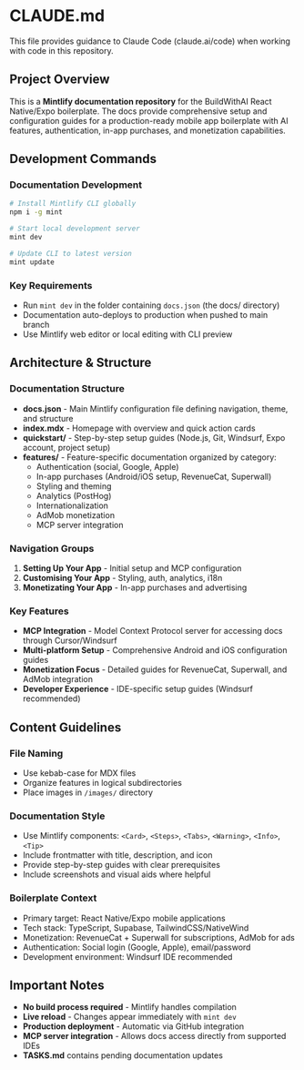 # CLAUDE.md

This file provides guidance to Claude Code (claude.ai/code) when working with code in this repository.

## Project Overview

This is a **Mintlify documentation repository** for the BuildWithAI React Native/Expo boilerplate. The docs provide comprehensive setup and configuration guides for a production-ready mobile app boilerplate with AI features, authentication, in-app purchases, and monetization capabilities.

## Development Commands

### Documentation Development
```bash
# Install Mintlify CLI globally
npm i -g mint

# Start local development server
mint dev

# Update CLI to latest version
mint update
```

### Key Requirements
- Run `mint dev` in the folder containing `docs.json` (the docs/ directory)
- Documentation auto-deploys to production when pushed to main branch
- Use Mintlify web editor or local editing with CLI preview

## Architecture & Structure

### Documentation Structure
- **docs.json** - Main Mintlify configuration file defining navigation, theme, and structure
- **index.mdx** - Homepage with overview and quick action cards
- **quickstart/** - Step-by-step setup guides (Node.js, Git, Windsurf, Expo account, project setup)
- **features/** - Feature-specific documentation organized by category:
  - Authentication (social, Google, Apple)
  - In-app purchases (Android/iOS setup, RevenueCat, Superwall)
  - Styling and theming
  - Analytics (PostHog)
  - Internationalization
  - AdMob monetization
  - MCP server integration

### Navigation Groups
1. **Setting Up Your App** - Initial setup and MCP configuration
2. **Customising Your App** - Styling, auth, analytics, i18n
3. **Monetizating Your App** - In-app purchases and advertising

### Key Features
- **MCP Integration** - Model Context Protocol server for accessing docs through Cursor/Windsurf
- **Multi-platform Setup** - Comprehensive Android and iOS configuration guides
- **Monetization Focus** - Detailed guides for RevenueCat, Superwall, and AdMob integration
- **Developer Experience** - IDE-specific setup guides (Windsurf recommended)

## Content Guidelines

### File Naming
- Use kebab-case for MDX files
- Organize features in logical subdirectories
- Place images in `/images/` directory

### Documentation Style
- Use Mintlify components: `<Card>`, `<Steps>`, `<Tabs>`, `<Warning>`, `<Info>`, `<Tip>`
- Include frontmatter with title, description, and icon
- Provide step-by-step guides with clear prerequisites
- Include screenshots and visual aids where helpful

### Boilerplate Context
- Primary target: React Native/Expo mobile applications
- Tech stack: TypeScript, Supabase, TailwindCSS/NativeWind
- Monetization: RevenueCat + Superwall for subscriptions, AdMob for ads
- Authentication: Social login (Google, Apple), email/password
- Development environment: Windsurf IDE recommended

## Important Notes

- **No build process required** - Mintlify handles compilation
- **Live reload** - Changes appear immediately with `mint dev`
- **Production deployment** - Automatic via GitHub integration
- **MCP server integration** - Allows docs access directly from supported IDEs
- **TASKS.md** contains pending documentation updates